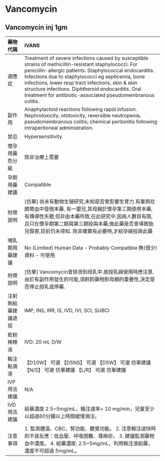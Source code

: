 # Vancomycin

## Vancomycin inj 1gm

| 藥物代碼 | IVANS |
| :--- | :--- |
| 適應症 | Treatment of severe infections caused by susceptible strains of methicillin-resistant staphylococci. For penicillin-allergic patients. Staphylococcal endocarditis. Infections due to staphylococci eg septicemia, bone infections, lower resp tract infections, skin & skin structure infections. Diphtheroid endocarditis. Oral treatment for antibiotic-associated pseudomembranous colitis. |
| 副作用 | Anaphylactoid reactions following rapid infusion. Nephrotoxicity, ototoxicity, reversible neutropenia, pseudomembranous colitis; chemical peritonitis following intraperitoneal administration. |
| 禁忌 | Hypersensitivity. |
| 懷孕用藥危分級 | 除非治療上需要 |
| 孕期用藥建議 | Compatible |
| 附帶說明 | \[仿單\] 尚未有動物生殖研究,未知是否會影響生育力.有案例在臍帶血中發現本藥, 有一嬰兒,其母親於懷孕第三期使用本藥,有傳導性失聰,但非由本藥所致,在此研究中,因病人數目有限, 且只在懷孕期第二期與第三期投與本藥,做此藥是否會導致胎兒傷害,目前仍未得知. 除非確實有必要時,才給孕婦投與此藥 |
| 哺乳期用藥建議 | No \(Limited\) Human Data - Probably Compatible 無\(很少\)資料 - 可使用 |
| 附帶說明 | \[仿單\] Vancomycin會排泄到母乳中.故授乳婦使用時應注意. 由於有副作用發生的可能,須斟酌藥物對母親的重要性,決定是否停止授乳或停藥. |
| 注射劑給藥建議途徑 | IMP, INS, IRR, IS, IVD, IVI, SCI, SUBCI |
| 乾粉稀釋液 | IVD: 20 mL D/W |
| 輸注點滴液 | 【D10W】 可選  【D5NS】 可選  【D5W】 可選 仿單建議  【N/S】 可選 仿單建議  【L/R】 可選 仿單建議 |
| IVP 用法建議 | N/A |
| IVD 用法建議 | 給藥濃度 2.5~5mg/mL，輸注速率&lt; 10 mg/min，兒童至少以超過60分鐘以上時間緩慢滴注。 |
| 注意事項 | 1. 監測體溫、CBC、腎功能、聽覺功能。 2. 注意輸注過快時的不良反應：低血壓、呼吸困難、蕁麻疹。 3. 建議監測藥物血中濃度。 4. 給藥濃度: 2.5~5mg/mL，利用輸注液給藥，濃度不可超過 5mg/mL。 |

